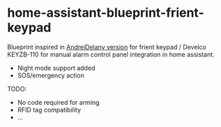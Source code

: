 # home-assistant-blueprint-frient-keypad
Blueprint inspired in [AndrejDelany version](https://community.home-assistant.io/t/zigbee2mqtt-sync-keypad-and-alarm-control-panel-states/345311) for frient keypad /  Develco KEYZB-110 for manual alarm control panel integration in home assistant.

- Night mode support added
- SOS/emergency action

TODO:
- No code required for arming
- RFID tag compatibility
- ...
